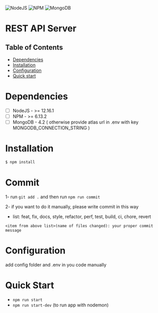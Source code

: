 ![NodeJS](https://img.shields.io/badge/node-10.15.3-green.svg)
![NPM](https://img.shields.io/badge/npm-6.4.1-blue.svg)
![MongoDB](https://img.shields.io/badge/mongo-4.0.5-green.svg)

# REST API Server

## Table of Contents

- [Dependencies](#dependencies)
- [Installation](#instalation)
- [Configuration](#configuration) 
- [Quick start](#quick-start)

# Dependencies

- [ ] NodeJS - >= 12.16.1
- [ ] NPM - >= 6.13.2
- [ ] MongoDB - 4.2 ( otherwise provide atlas url in .env with key MONGODB_CONNECTION_STRING ) 

# Installation

```bash
$ npm install
```

# Commit
1- run `git add .` and then run `npm run commit`

2- if you want to do it manually, please write commit in this way

- list: feat, fix, docs, style, refactor, perf, test, build, ci, chore, revert

`<item from above list>(name of files changed): your proper commit message`


# Configuration

add config folder and .env in you code manually

# Quick Start
- `npm run start`
- `npm run start-dev` (to run app with nodemon)

